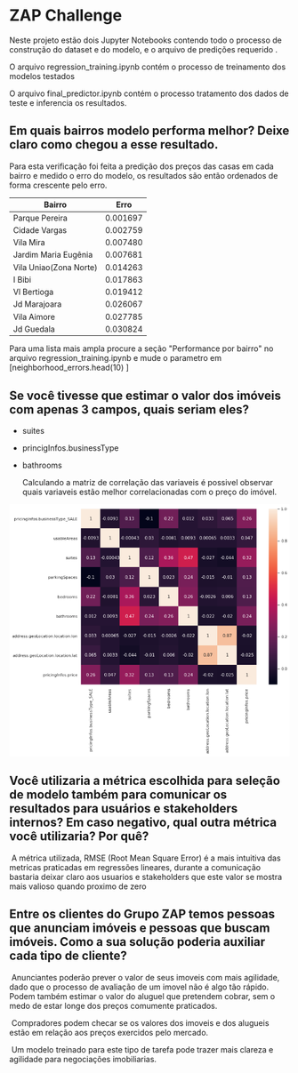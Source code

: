 # ZAP Challenge

Neste projeto estão dois Jupyter Notebooks contendo todo o processo de construção do dataset e do modelo, e o arquivo de predições requerido .

O arquivo regression_training.ipynb contém o processo de treinamento dos modelos testados

O arquivo final_predictor.ipynb contém  o processo tratamento dos dados de teste e inferencia os resultados.



## Em quais bairros modelo performa melhor? Deixe claro como chegou a esse resultado.

Para esta verificação foi feita a predição dos preços das casas em cada bairro e medido o erro do modelo, os resultados são então ordenados de forma crescente pelo erro.



| Bairro                 | Erro     |
| ---------------------- | -------- |
| Parque Pereira         | 0.001697 |
| Cidade Vargas          | 0.002759 |
| Vila Mira              | 0.007480 |
| Jardim Maria Eugênia   | 0.007681 |
| Vila Uniao(Zona Norte) | 0.014263 |
| I Bibi                 | 0.017863 |
| Vl Bertioga            | 0.019412 |
| Jd Marajoara           | 0.026067 |
| Vila Aimore            | 0.027785 |
| Jd Guedala             | 0.030824 |

Para uma lista mais ampla procure a seção "Performance por bairro" no arquivo regression_training.ipynb e mude o parametro em [neighborhood_errors.head(10) ]

## Se você tivesse que estimar o valor dos imóveis com apenas 3 campos, quais seriam eles?

- suites

- princigInfos.businessType

- bathrooms

  

  Calculando a matriz de correlação das variaveis é possivel observar quais variaveis estão melhor correlacionadas com o preço do imóvel.



![](media/corr_matrix.png)

## Você utilizaria a métrica escolhida para seleção de modelo também para comunicar os resultados para usuários e stakeholders internos? Em caso negativo, qual outra métrica você utilizaria? Por quê?
​    A métrica utilizada, RMSE (Root Mean Square Error) é a mais intuitiva das metricas praticadas em regressões lineares, durante a comunicação bastaria deixar claro aos usuarios e stakeholders que este valor se mostra mais valioso quando proximo de zero



## Entre os clientes do Grupo ZAP temos pessoas que anunciam imóveis e pessoas que buscam imóveis. Como a sua solução poderia auxiliar cada tipo de cliente?

​    Anunciantes poderão prever o valor de seus imoveis com mais agilidade, dado que o processo de avaliação de um imovel não é algo tão rápido. Podem também estimar o valor do aluguel que pretendem cobrar, sem o medo de estar longe dos preços comumente praticados.

​    Compradores podem checar se os valores dos imoveis e dos alugueis estão em relação aos preços exercidos pelo mercado.

​    Um modelo treinado para este tipo de tarefa pode trazer mais clareza e agilidade para negociações imobiliarias.
